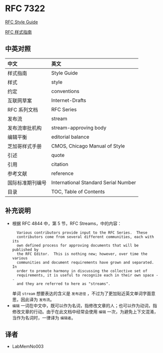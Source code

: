 # RFC 7322

[RFC Style Guide](./rfc7322.txt)

[RFC 样式指南](./rfc7322_zh.txt)

## 中英对照

| 中文                 | 英文
|:---------------------|:-------------------------------------
| 样式指南             | Style Guide
| 样式                 | style
| 约定                 | conventions
| 互联网草案           | Internet-Drafts
| RFC 系列文档         | RFC Series
| 发布流               | stream
| 发布流审批机构       | stream-approving body
| 编辑平衡             | editorial balance
| 芝加哥样式手册       | CMOS, Chicago Manual of Style
| 引述                 | quote
| 引用                 | citation
| 参考文献             | reference
| 国际标准期刊编号     | International Standard Serial Number
| 目录                 | TOC, Table of Contents

## 补充说明

+ 根据 RFC 4844 中，第 5 节，RFC Streams，中的内容：
  ```
    Various contributors provide input to the RFC Series.  These
    contributors come from several different communities, each with its
    own defined process for approving documents that will be published by
    the RFC Editor.  This is nothing new; however, over time the various
    communities and document requirements have grown and separated.  In
    order to promote harmony in discussing the collective set of
    requirements, it is useful to recognize each in their own space --
    and they are referred to here as "streams".
  ```
  单词 `stream` 想要表达的含义是 `发布途径` ，不过为了更加贴近英文单词字面意思，因此译为 `发布流`。
+ `编辑` 一词在中文中，既可以作为名词，指修改文章的人；也可以作为动词，指修改文章的行动。由于在此文档中经常会使用 `编辑` 一次，为避免上下文混淆，当作为名词时，一律译为 `编辑者`。

## 译者

+ LabMemNo003
